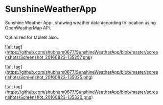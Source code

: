 # SunshineWeatherApp
Sunshine Weather App , showing weather data according to location using OpenWeatherMap API.

Optimized for tablets also.

![alt tag] (https://github.com/shubham0677/SunshineWeatherApp/blob/master/screenshots/Screenshot_20160823-135257.png)

![alt tag] (https://github.com/shubham0677/SunshineWeatherApp/blob/master/screenshots/Screenshot_20160823-135325.png)

![alt tag] (https://github.com/shubham0677/SunshineWeatherApp/blob/master/screenshots/Screenshot_20160823-135320.png)
